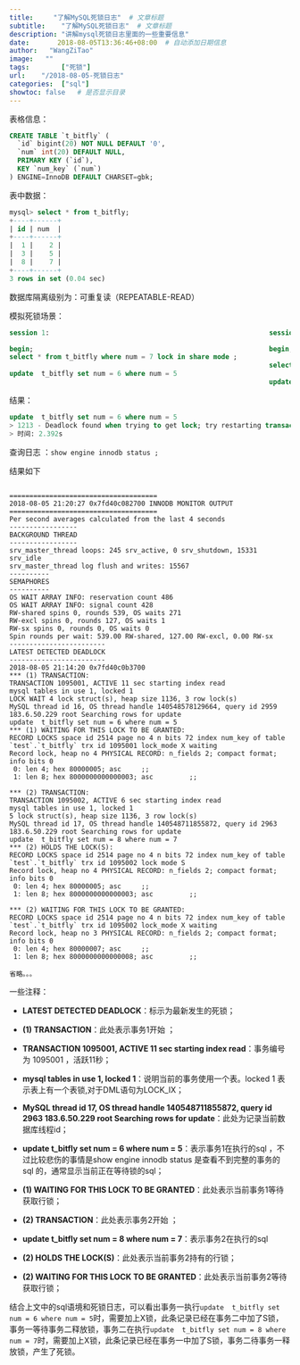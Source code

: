 ```yaml
---
title:     "了解MySQL死锁日志"  # 文章标题
subtitle:    "了解MySQL死锁日志"  # 文章标题
description: "讲解mysql死锁日志里面的一些重要信息"
date:       2018-08-05T13:36:46+08:00  # 自动添加日期信息
author:   "WangZiTao"
image:   ""
tags:        ["死锁"]
url:    "/2018-08-05-死锁日志"
categories:  ["sql"]
showtoc: false   # 是否显示目录
---
```


表格信息：

  ```SQL
  CREATE TABLE `t_bitfly` (
    `id` bigint(20) NOT NULL DEFAULT '0',
    `num` int(20) DEFAULT NULL,
    PRIMARY KEY (`id`),
    KEY `num_key` (`num`)
  ) ENGINE=InnoDB DEFAULT CHARSET=gbk;
  ```

表中数据：

  ```SQL
  mysql> select * from t_bitfly;
  +----+------+
  | id | num  |
  +----+------+
  |  1 |    2 |
  |  3 |    5 |
  |  8 |    7 |
  +----+------+
  3 rows in set (0.04 sec)
  ```

数据库隔离级别为：可重复读（REPEATABLE-READ）

模拟死锁场景：

  ```SQL
  session 1:                                                       session 2:

  begin;                                                           begin;                                                     
  select * from t_bitfly where num = 7 lock in share mode ;
                                                                   select * from t_bitfly where num = 5 lock in share mode ;
  update  t_bitfly set num = 6 where num = 5
                                                                   update  t_bitfly set num = 8 where num = 7
  ```

结果：

  ```SQL
  update  t_bitfly set num = 6 where num = 5
  > 1213 - Deadlock found when trying to get lock; try restarting transaction
  > 时间: 2.392s
  ```

查询日志 ：`show engine innodb status ;`

结果如下
```log

=====================================
2018-08-05 21:20:27 0x7fd40c082700 INNODB MONITOR OUTPUT
=====================================
Per second averages calculated from the last 4 seconds
-----------------
BACKGROUND THREAD
-----------------
srv_master_thread loops: 245 srv_active, 0 srv_shutdown, 15331 srv_idle
srv_master_thread log flush and writes: 15567
----------
SEMAPHORES
----------
OS WAIT ARRAY INFO: reservation count 486
OS WAIT ARRAY INFO: signal count 428
RW-shared spins 0, rounds 539, OS waits 271
RW-excl spins 0, rounds 127, OS waits 1
RW-sx spins 0, rounds 0, OS waits 0
Spin rounds per wait: 539.00 RW-shared, 127.00 RW-excl, 0.00 RW-sx
------------------------
LATEST DETECTED DEADLOCK
------------------------
2018-08-05 21:14:20 0x7fd40c0b3700
*** (1) TRANSACTION:
TRANSACTION 1095001, ACTIVE 11 sec starting index read
mysql tables in use 1, locked 1
LOCK WAIT 4 lock struct(s), heap size 1136, 3 row lock(s)
MySQL thread id 16, OS thread handle 140548578129664, query id 2959 183.6.50.229 root Searching rows for update
update  t_bitfly set num = 6 where num = 5
*** (1) WAITING FOR THIS LOCK TO BE GRANTED:
RECORD LOCKS space id 2514 page no 4 n bits 72 index num_key of table `test`.`t_bitfly` trx id 1095001 lock_mode X waiting
Record lock, heap no 4 PHYSICAL RECORD: n_fields 2; compact format; info bits 0
 0: len 4; hex 80000005; asc     ;;
 1: len 8; hex 8000000000000003; asc         ;;

*** (2) TRANSACTION:
TRANSACTION 1095002, ACTIVE 6 sec starting index read
mysql tables in use 1, locked 1
5 lock struct(s), heap size 1136, 3 row lock(s)
MySQL thread id 17, OS thread handle 140548711855872, query id 2963 183.6.50.229 root Searching rows for update
update  t_bitfly set num = 8 where num = 7
*** (2) HOLDS THE LOCK(S):
RECORD LOCKS space id 2514 page no 4 n bits 72 index num_key of table `test`.`t_bitfly` trx id 1095002 lock mode S
Record lock, heap no 4 PHYSICAL RECORD: n_fields 2; compact format; info bits 0
 0: len 4; hex 80000005; asc     ;;
 1: len 8; hex 8000000000000003; asc         ;;

*** (2) WAITING FOR THIS LOCK TO BE GRANTED:
RECORD LOCKS space id 2514 page no 4 n bits 72 index num_key of table `test`.`t_bitfly` trx id 1095002 lock_mode X waiting
Record lock, heap no 3 PHYSICAL RECORD: n_fields 2; compact format; info bits 0
 0: len 4; hex 80000007; asc     ;;
 1: len 8; hex 8000000000000008; asc         ;;

省略。。。
```
一些注释：

* **LATEST DETECTED DEADLOCK**：标示为最新发生的死锁；

* **(1) TRANSACTION**：此处表示事务1开始 ；

* **TRANSACTION 1095001, ACTIVE 11 sec starting index read**：事务编号为 1095001 ，活跃11秒；

* **mysql tables in use 1, locked 1**：说明当前的事务使用一个表。locked 1 表示表上有一个表锁,对于DML语句为LOCK_IX；

* **MySQL thread id 17, OS thread handle 140548711855872, query id 2963 183.6.50.229 root Searching rows for update**：此处为记录当前数据库线程id；

* **update  t_bitfly set num = 6 where num = 5**：表示事务1在执行的sql ，不过比较悲伤的事情是show engine innodb status 是查看不到完整的事务的sql 的，通常显示当前正在等待锁的sql；

* **(1) WAITING FOR THIS LOCK TO BE GRANTED**：此处表示当前事务1等待获取行锁；

* **(2) TRANSACTION**：此处表示事务2开始 ；
* **update  t_bitfly set num = 8 where num = 7**：表示事务2在执行的sql

* **(2) HOLDS THE LOCK(S)**：此处表示当前事务2持有的行锁；

* **(2) WAITING FOR THIS LOCK TO BE GRANTED**：此处表示当前事务2等待获取行锁；


结合上文中的sql语境和死锁日志，可以看出事务一执行`update  t_bitfly set num = 6 where num = 5`时，需要加上X锁，此条记录已经在事务二中加了S锁，事务一等待事务二释放锁，事务二在执行`update  t_bitfly set num = 8 where num = 7`时，需要加上X锁，此条记录已经在事务一中加了S锁，事务二待事务一释放锁，产生了死锁。
